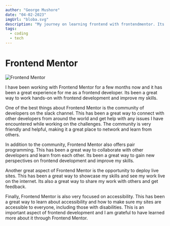 ```yaml
---
author: "George Mushore"
date: "04-02-2023"
imgUrl: "bloba.svg"
description: "My journey on learning frontend with frontendmentor. Its been a great way to work hands-on with frontend development and improve my skills."
tags:
  - coding
  - tech
---
```


# Frontend Mentor

![Frontend Mentor](/img/25c75cc1-267a-4476-ac83-414612ebffbc.jpeg)

I have been working with Frontend Mentor for a few months now and it has been a great experience for me as a frontend developer. Its been a great way to work hands-on with frontend development and improve my skills.

One of the best things about Frontend Mentor is the community of developers on the slack channel. This has been a great way to connect with other developers from around the world and get help with any issues I have encountered while working on the challenges. The community is very friendly and helpful, making it a great place to network and learn from others.

In addition to the community, Frontend Mentor also offers pair programming. This has been a great way to collaborate with other developers and learn from each other. Its been a great way to gain new perspectives on frontend development and improve my skills.

Another great aspect of Frontend Mentor is the opportunity to deploy live sites. This has been a great way to showcase my skills and see my work live on the internet. Its also a great way to share my work with others and get feedback.

Finally, Frontend Mentor is also very focused on accessibility. This has been a great way to learn about accessibility and how to make sure my sites are accessible to everyone, including those with disabilities. This is an important aspect of frontend development and I am grateful to have learned more about it through Frontend Mentor.

